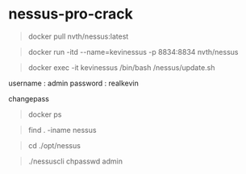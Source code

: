 # nessus-pro-crack

>docker pull nvth/nessus:latest

>docker run -itd --name=kevinessus -p 8834:8834 nvth/nessus

>docker exec -it kevinessus /bin/bash /nessus/update.sh

username : admin
password : realkevin

changepass

>docker ps

>find . -iname nessus

>cd ./opt/nessus

>./nessuscli chpasswd admin


